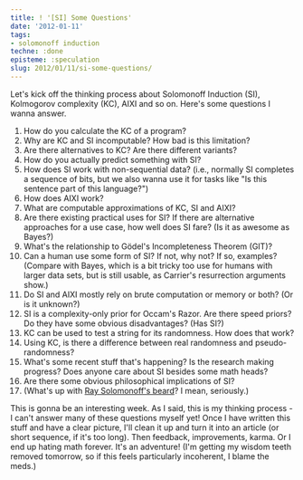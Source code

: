 ```yaml
---
title: ! '[SI] Some Questions'
date: '2012-01-11'
tags:
- solomonoff induction
techne: :done
episteme: :speculation
slug: 2012/01/11/si-some-questions/
---
```


Let's kick off the thinking process about Solomonoff Induction (SI), Kolmogorov complexity (KC), AIXI and so on. Here's some questions I wanna answer.

1. How do you calculate the KC of a program?
2. Why are KC and SI incomputable? How bad is this limitation?
3. Are there alternatives to KC? Are there different variants?
4. How do you actually predict something with SI?
5. How does SI work with non-sequential data? (i.e., normally SI completes a sequence of bits, but we also wanna use it for tasks like "Is this sentence part of this language?")
6. How does AIXI work?
7. What are computable approximations of KC, SI and AIXI?
8. Are there existing practical uses for SI? If there are alternative approaches for a use case, how well does SI fare? (Is it as awesome as Bayes?)
9. What's the relationship to Gödel's Incompleteness Theorem (GIT)?
10. Can a human use some form of SI? If not, why not? If so, examples? (Compare with Bayes, which is a bit tricky too use for humans with larger data sets, but is still usable, as Carrier's resurrection arguments show.)
11. Do SI and AIXI mostly rely on brute computation or memory or both? (Or is it unknown?)
12. SI is a complexity-only prior for Occam's Razor. Are there speed priors? Do they have some obvious disadvantages? (Has SI?)
13. KC can be used to test a string for its randomness. How does that work?
14. Using KC, is there a difference between real randomness and pseudo-randomness?
15. What's some recent stuff that's happening? Is the research making progress? Does anyone care about SI besides some math heads?
16. Are there some obvious philosophical implications of SI?
17. (What's up with [Ray Solomonoff's beard](http://www.scholarpedia.org/article/File:RaySolomonoff2001.jpg)? I mean, seriously.) 

This is gonna be an interesting week. As I said, this is my thinking process - I can't answer many of these questions myself yet! Once I have written this stuff and have a clear picture, I'll clean it up and turn it into an article (or short sequence, if it's too long). Then feedback, improvements, karma. Or I end up hating math forever. It's an adventure! (I'm getting my wisdom teeth removed tomorrow, so if this feels particularly incoherent, I blame the meds.)
